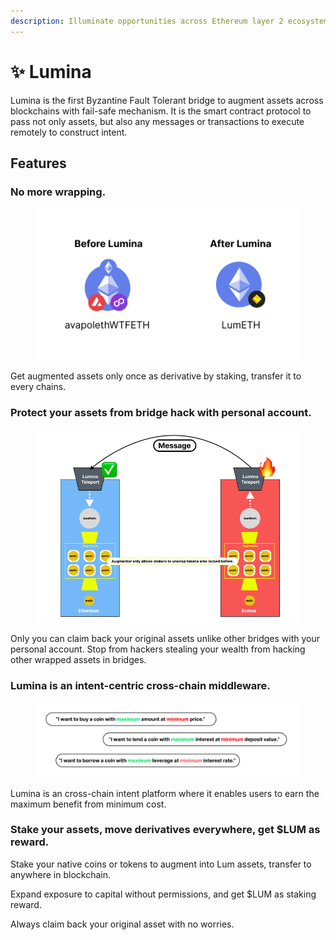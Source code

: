```yaml
---
description: Illuminate opportunities across Ethereum layer 2 ecosystem and beyond
---
```


# ✨ Lumina

Lumina is the first Byzantine Fault Tolerant bridge to augment assets across blockchains with fail-safe mechanism. It is the smart contract protocol to pass not only assets, but also any messages or transactions to execute remotely to construct intent.

## Features

### **No more wrapping.**

<figure><img src=".gitbook/assets/no-more-wrapping.png" alt="" width="563"><figcaption></figcaption></figure>

Get augmented assets only once as derivative by staking, transfer it to every chains.

### Protect your assets from bridge hack with personal account.

<figure><img src=".gitbook/assets/augmented (2).png" alt=""><figcaption></figcaption></figure>

Only you can claim back your original assets unlike other bridges with your personal account. Stop from hackers stealing your wealth from hacking other wrapped assets in bridges.

### Lumina is an intent-centric cross-chain middleware.

<figure><img src=".gitbook/assets/intents.png" alt=""><figcaption></figcaption></figure>

Lumina is an cross-chain intent platform where it enables users to earn the maximum benefit from minimum cost.&#x20;

### Stake your assets, move derivatives everywhere, get $LUM as reward.

Stake your native coins or tokens to augment into Lum assets, transfer to anywhere in blockchain.

Expand exposure to capital without permissions, and get $LUM as staking reward.

Always claim back your original asset with no worries.
